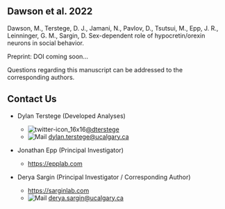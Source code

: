 ## Dawson et al. 2022

Dawson, M., Terstege, D. J., Jamani, N., Pavlov, D., Tsutsui, M., Epp, J. R., Leinninger, G. M., Sargin, D. Sex-dependent role of hypocretin/orexin neurons in social behavior.

Preprint: DOI coming soon...


Questions regarding this manuscript can be addressed to the corresponding authors.

## Contact Us

- Dylan Terstege (Developed Analyses) 
  - ![twitter-icon_16x16](https://user-images.githubusercontent.com/44174532/113163958-e3d3e400-91fd-11eb-8d79-17906d8d3f25.png)[@dterstege](https://twitter.com/dterstege) 
  - ![Mail](https://user-images.githubusercontent.com/44174532/113164412-50e77980-91fe-11eb-9282-dd83852578ce.png)
<dylan.terstege@ucalgary.ca>

- Jonathan Epp (Principal Investigator) 
  - https://epplab.com

- Derya Sargin (Principal Investigator / Corresponding Author) 
  - https://sarginlab.com
  - ![Mail](https://user-images.githubusercontent.com/44174532/113164412-50e77980-91fe-11eb-9282-dd83852578ce.png)
<derya.sargin@ucalgary.ca>
